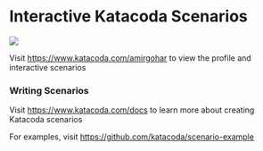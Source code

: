 # Interactive Katacoda Scenarios

[![](http://shields.katacoda.com/katacoda/amirgohar/count.svg)](https://www.katacoda.com/amirgohar "Get your profile on Katacoda.com")

Visit https://www.katacoda.com/amirgohar to view the profile and interactive scenarios

### Writing Scenarios
Visit https://www.katacoda.com/docs to learn more about creating Katacoda scenarios

For examples, visit https://github.com/katacoda/scenario-example
